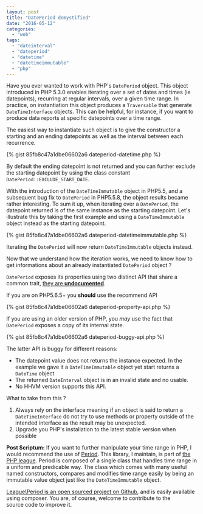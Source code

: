 ```yaml
---
layout: post
title: "DatePeriod demystified"
date: "2016-05-12"
categories: 
  - "web"
tags: 
  - "dateinterval"
  - "dateperiod"
  - "datetime"
  - "datetimeimmutable"
  - "php"
---
```


Have you ever wanted to work with PHP's `DatePeriod` object. This object introduced in PHP 5.3.0 enables iterating over a set of dates and times (ie datepoints), recurring at regular intervals, over a given time range. In practice, on instantiation this object produces a `Traversable` that generate `DateTimeInterface` objects. This can be helpful, for instance, if you want to produce data reports at specific datepoints over a time range.

The easiest way to instantiate such object is to give the constructor a starting and an ending datepoints as well as the interval between each recurrence.

{% gist 85fb8c47a1dbe06602a6 dateperiod-datetime.php %}

By default the ending datepoint is not returned and you can further exclude the starting datepoint by using the class constant `DatePeriod::EXCLUDE_START_DATE`.

With the introduction of the `DateTimeImmutable` object in PHP5.5, and a subsequent bug fix to `DatePeriod` in PHP5.5.8, the object results became rather interesting. To sum it up, when iterating over a `DatePeriod`, the datepoint returned is of the same instance as the starting datepoint. Let's illustrate this by taking the first example and using a `DateTimeImmutable` object instead as the starting datepoint.

{% gist 85fb8c47a1dbe06602a6 dateperiod-datetimeimmutable.php %}

Iterating the `DatePeriod` will now return `DateTimeImmutable` objects instead.

Now that we understand how the iteration works, we need to know how to get informations about an already instantiated `DatePeriod` object ?

`DatePeriod` exposes its properties using two distinct API that share a common trait, [they are **undocumented**](http://php.net/DatePeriod).

If you are on PHP5.6.5+ you **should** use the recommend API

{% gist 85fb8c47a1dbe06602a6 dateperiod-property-api.php %}

If you are using an older version of PHP, you _may_ use the fact that `DatePeriod` exposes a copy of its internal state.

{% gist 85fb8c47a1dbe06602a6 dateperiod-buggy-api.php %}

The latter API is buggy for different reasons:

- The datepoint value does not returns the instance expected. In the example we gave it a `DateTimeImmutable` object yet start returns a `DateTime` object
- The returned `DateInterval` object is in an invalid state and no usable.
- No HHVM version supports this API.

What to take from this ?

1. Always rely on the interface meaning if an object is said to return a `DateTimeInterface` do not try to use methods or property outside of the intended interface as the result may be unexpected.
2. Upgrade you PHP's installation to the latest stable version when possible

**Post Scriptum:** If you want to further manipulate your time range in PHP, I would recommend the use of [Period](http://period.thephpleague.com/api/). This library, I maintain, is part of [the PHP league](http://thephpleague.com). Period is composed of a single class that handles time range in a uniform and predicable way. The class which comes with many useful named constructors, compares and modifies time range easily by being an immutable value object just like the `DateTimeImmutable` object.

[League\\Period is an open sourced project on Github](https://github.com/thephpleague/period), and is easily available using composer. You are, of course, welcome to contribute to the source code to improve it.
